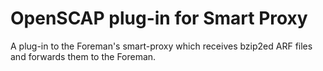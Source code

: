 # OpenSCAP plug-in for Smart Proxy

A plug-in to the Foreman's smart-proxy which receives bzip2ed ARF files
and forwards them to the Foreman.

